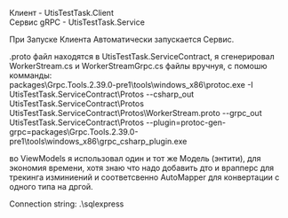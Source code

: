Клиент - UtisTestTask.Client  
Сервис gRPC - UtisTestTask.Service  
  
При Запуске Клиента Автоматически запускается Сервис.  

.proto файл находятся в UtisTestTask.ServiceContract, я сгенерировал WorkerStream.cs и WorkerStreamGrpc.cs файлы вручнуя, с помошю комманды:  
packages\Grpc.Tools.2.39.0-pre1\tools\windows_x86\protoc.exe -I UtisTestTask.ServiceContract\Protos --csharp_out UtisTestTask.ServiceContract\Protos UtisTestTask.ServiceContract\Protos\WorkerStream.proto --grpc_out UtisTestTask.ServiceContract\Protos --plugin=protoc-gen-grpc=packages\Grpc.Tools.2.39.0-pre1\tools\windows_x86\grpc_csharp_plugin.exe  

во ViewModels я использовал один и тот же Модель (энтити), для экономия времени, хотя знаю что надо добавить дто и врапперс для трекинга изминиений и соответсвенно AutoMapper для конвертации с одного типа на дргой.

Connection string: .\sqlexpress

